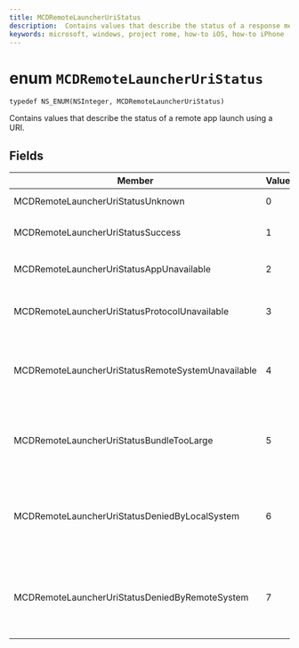 ```yaml
---
title: MCDRemoteLauncherUriStatus
description:  Contains values that describe the status of a response message from a remote app service.
keywords: microsoft, windows, project rome, how-to iOS, how-to iPhone
---
```


# enum `MCDRemoteLauncherUriStatus`

`typedef NS_ENUM(NSInteger, MCDRemoteLauncherUriStatus)`

Contains values that describe the status of a remote app launch using a URI.

## Fields

 Member    |Value   |Description   |                  
------ |------- |--
MCDRemoteLauncherUriStatusUnknown | 0| The status is unknown.
MCDRemoteLauncherUriStatusSuccess | 1| The remote launch was successful.
MCDRemoteLauncherUriStatusAppUnavailable | 2 | The target app is unavailable.
MCDRemoteLauncherUriStatusProtocolUnavailable | 3 | The target app does not support this URI.
MCDRemoteLauncherUriStatusRemoteSystemUnavailable | 4 | The device to which the message was sent is unavailable.
MCDRemoteLauncherUriStatusBundleTooLarge | 5 | The data bundle sent to the target app was too large.
MCDRemoteLauncherUriStatusDeniedByLocalSystem | 6 | The client system has prevented use of the Remote Systems Platform.
MCDRemoteLauncherUriStatusDeniedByRemoteSystem | 7 | The target device has prevented use of the Remote Systems Platform.